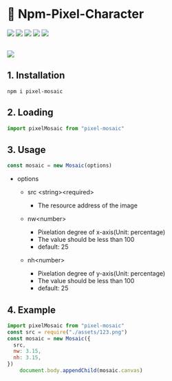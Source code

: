 # 🚀 Npm-Pixel-Character

<div>
  <img src="https://img.shields.io/github/languages/top/fengtianxi001/Npm-Pixel-Mosaic">
  <img src="https://travis-ci.org/boennemann/badges.svg?branch=master">
  <img src="https://img.shields.io/github/issues/fengtianxi001/Npm-Pixel-Mosaic">
  <img src="https://img.shields.io/github/forks/fengtianxi001/Npm-Pixel-Mosaic">
  <img src="https://img.shields.io/github/stars/fengtianxi001/Npm-Pixel-Mosaic">
</div>

<div  style="margin-top:30px">
	<img src="https://raw.githubusercontent.com/fengtianxi001/Npm-Pixel-Mosaic/master/screenshot/screenshot.png">
</div>



## 1. Installation
```shell
npm i pixel-mosaic
```

## 2. Loading
```javascript
import pixelMosaic from "pixel-mosaic"
```

## 3. Usage
```javascript
const mosaic = new Mosaic(options)
```
- options 
	- src \<string\>\<required\>
	  - The resource address of the image

	- nw\<number\>
	  - Pixelation degree of x-axis(Unit: percentage)
	  - The value should be less than 100
	  - default: 25

	- nh<number\>
	    - Pixelation degree of y-axis(Unit: percentage)
	  - The value should be less than 100
	  - default: 25


## 4. Example
```javascript
import pixelMosaic from "pixel-mosaic"
const src = require("./assets/123.png")
const mosaic = new Mosaic({
  src,
  nw: 3.15,
  nh: 3.15,
})
    document.body.appendChild(mosaic.canvas)
```




